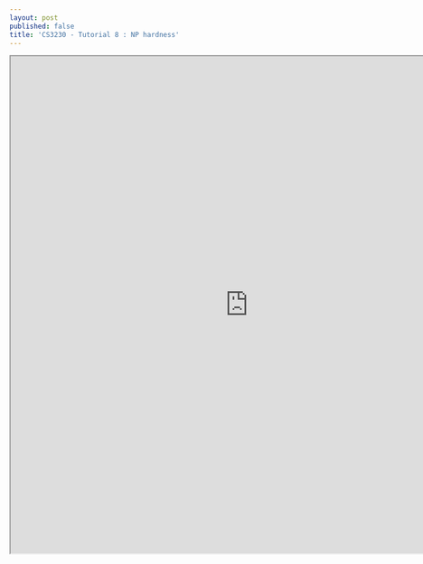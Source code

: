 ```yaml
---
layout: post
published: false
title: 'CS3230 - Tutorial 8 : NP hardness'
---
```

<iframe src="https://drive.google.com/file/d/1rKqWHkGv0phP6hPrWoRMWszgkTdDW5fh/preview" width="840" height="880"></iframe>
